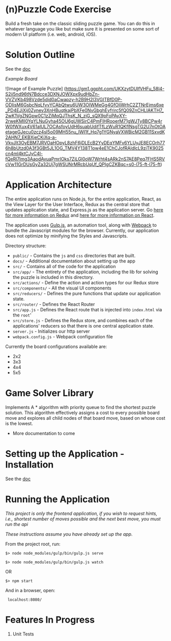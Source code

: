 # (n)Puzzle Code Exercise

Build a fresh take on the classic sliding puzzle game. You can do this in
whatever language you like but make sure it is presented on some sort of
modern UI platform (i.e. web, android, iOS).

# Solution Outline
See the [doc](docs/solution-outline.md)

*Example Board*

![Image of Example Puzzle]
(https://gm1.ggpht.com/UKXzytDUIfVHFu_58l4-S2ii5nd96tN7Bdcce3DXNJOWXpx9udHbZn-VVZVKb498Vzde5did0aCwapzy-h2B9H2l3VGITBfD0P-ODIisM6GsbcNqLfvvYCAbQtwu6UW3OIWMeGg4GfOljWrhC2ZTNrEjms6xe_PD4EJiXij0Zynev3XnHBuqtkajPbXFe0NvGbghEvfrirc5fQ09ZnCHLIAKTH7_2wK1VgZNGpw0C1zZiMqQJThsK_N_zjG_sQX9pFoPAyXY-2rweKMIl0YqYLNuGyha45OU6gUWSirC4PmFIHRooerM71gWJTy8BCPw4rW0fWXux4V61alUL7OCAsfoyUdH6suabUdifTfLzWuR1QKflNsgTG2U7nOtOAetageGJecu0zcz4sI5o09MH55nu_IWI1f_Hq7g1YGNyaVXWBicM2GB11SxvdK2AHN7_EKBXjeCKiXq-a-VkvJlt3OyEBM7JRVOaHOpyL8zhF6jDLEcB2YyDEqYMFv6YLUyJE8ECOrh776h8bUtzd0A3f3GBt5JL1OG_TMV4Y138T1ow4eE1ChCJofRAldlcL9ziTK9025cn4ml4ktCJyC4l-fQeRl7lmg3AaodAvuaPmrIOks7ZiLGl0oW7Wrht4sARk2nS7AE8Peq7FHS5RVcVw11GrDUsGyZa32Uj7gWSUNrMRcbUqUf_QPIgCZKBqc=s0-l75-ft-l75-ft)

# Application Architecture

The entire application runs on Node.js, for the entire application,
React, as the View Layer for the User Interface, Redux as the
central store that updates application state, and Express.js as the
application server. Go [here for more information on Redux](http://redux.js.org/)
and [here for more information on React](https://facebook.github.io/react/).

The application uses [Gulp.js](http://gulpjs.com/), an automation tool,
along with [Webpack](https://webpack.github.io/) to bundle the Javascript
modules for the browser. Currently, our application does not optimize by
minifying the Styles and Javascripts.

Directory structure:

* `public/` - Contains the `js` and `css` directories that are built.
* `docs/` - Additional documentation about setting up the app
* `src/` - Contains all of the code for the application
* `src/app/` - The entirety of the application, including the lib for
solving the puzzle is included in this directory.
* `src/actions/` - Define the action and action types for our Redux store
* `src/components/` - All the visual UI components
* `src/reducers/` - Defines the pure functions that update our application state.
* `src/router/` - Defines the React Router
* `src/app.js` - Defines the React route that is injected into `index.html` via the `root`'
* `src/store.js` - Defines the Redux store, and combines each of the applications'
reducers so that there is one central application state.
* `server.js` - Initializes our http server
* `webpack.config.js` - Webpack configuration file

Currently the board configurations available are:
* 2x2
* 3x3
* 4x4
* 5x5

# Game Solver Library

Implements A * algorithm with priority queue to find the shortest
puzzle solution. This algorithm effectively assigns a cost to every
possible board move and explores all child nodes of that board move,
based on whose cost is the lowest.

 - More documentation to come


# Setting up the Application - Installation

See the [doc](docs/environment-setup.md)

# Running the Application

*This project is only the frontend application, if you
wish to request hints, i.e., shortest number of moves
possible and the next best move, you must run the api*

*These instructions assume you have already set up the app.*

From the project root, run:

```
$> node node_modules/gulp/bin/gulp.js serve

$> node node_modules/gulp/bin/gulp.js watch

```

OR

 ```
 $> npm start

 ```


And in a browser, open:

``` localhost:8080/```

# Features In Progress

1. Unit Tests

